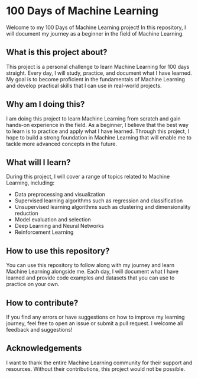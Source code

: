 # 100 Days of Machine Learning

Welcome to my 100 Days of Machine Learning project! In this repository, I will document my journey as a beginner in the field of Machine Learning.

## What is this project about?

This project is a personal challenge to learn Machine Learning for 100 days straight. Every day, I will study, practice, and document what I have learned. My goal is to become proficient in the fundamentals of Machine Learning and develop practical skills that I can use in real-world projects.

## Why am I doing this?

I am doing this project to learn Machine Learning from scratch and gain hands-on experience in the field. As a beginner, I believe that the best way to learn is to practice and apply what I have learned. Through this project, I hope to build a strong foundation in Machine Learning that will enable me to tackle more advanced concepts in the future.

## What will I learn?

During this project, I will cover a range of topics related to Machine Learning, including:

- Data preprocessing and visualization
- Supervised learning algorithms such as regression and classification
- Unsupervised learning algorithms such as clustering and dimensionality reduction
- Model evaluation and selection
- Deep Learning and Neural Networks
- Reinforcement Learning

## How to use this repository?

You can use this repository to follow along with my journey and learn Machine Learning alongside me. Each day, I will document what I have learned and provide code examples and datasets that you can use to practice on your own.

## How to contribute?

If you find any errors or have suggestions on how to improve my learning journey, feel free to open an issue or submit a pull request. I welcome all feedback and suggestions!

## Acknowledgements

I want to thank the entire Machine Learning community for their support and resources. Without their contributions, this project would not be possible.
